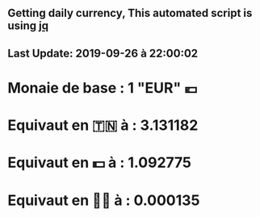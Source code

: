 ## Getting daily currency, This automated script is using [jq](https://stedolan.github.io/jq/)
## Last Update:  2019-09-26 à 22:00:02
 # Monaie de base : 1 "EUR" 💶 
 # Equivaut en 🇹🇳 à :  3.131182 
 # Equivaut en 💵 à : 1.092775
 # Equivaut en 🐱‍💻 à :  0.000135
